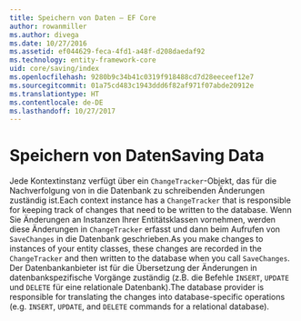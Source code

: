 ```yaml
---
title: Speichern von Daten – EF Core
author: rowanmiller
ms.author: divega
ms.date: 10/27/2016
ms.assetid: ef044629-feca-4fd1-a48f-d208daedaf92
ms.technology: entity-framework-core
uid: core/saving/index
ms.openlocfilehash: 9280b9c34b41c0319f918488cd7d28eeceef12e7
ms.sourcegitcommit: 01a75cd483c1943ddd6f82af971f07abde20912e
ms.translationtype: HT
ms.contentlocale: de-DE
ms.lasthandoff: 10/27/2017
---
```

# <a name="saving-data"></a><span data-ttu-id="2d0d1-102">Speichern von Daten</span><span class="sxs-lookup"><span data-stu-id="2d0d1-102">Saving Data</span></span>

<span data-ttu-id="2d0d1-103">Jede Kontextinstanz verfügt über ein `ChangeTracker`-Objekt, das für die Nachverfolgung von in die Datenbank zu schreibenden Änderungen zuständig ist.</span><span class="sxs-lookup"><span data-stu-id="2d0d1-103">Each context instance has a `ChangeTracker` that is responsible for keeping track of changes that need to be written to the database.</span></span> <span data-ttu-id="2d0d1-104">Wenn Sie Änderungen an Instanzen Ihrer Entitätsklassen vornehmen, werden diese Änderungen in `ChangeTracker` erfasst und dann beim Aufrufen von `SaveChanges` in die Datenbank geschrieben.</span><span class="sxs-lookup"><span data-stu-id="2d0d1-104">As you make changes to instances of your entity classes, these changes are recorded in the `ChangeTracker` and then written to the database when you call `SaveChanges`.</span></span> <span data-ttu-id="2d0d1-105">Der Datenbankanbieter ist für die Übersetzung der Änderungen in datenbankspezifische Vorgänge zuständig (z.B. die Befehle `INSERT`, `UPDATE` und `DELETE` für eine relationale Datenbank).</span><span class="sxs-lookup"><span data-stu-id="2d0d1-105">The database provider is responsible for translating the changes into database-specific operations (e.g. `INSERT`, `UPDATE`, and `DELETE` commands for a relational database).</span></span>
